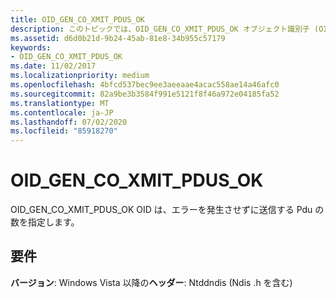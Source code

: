 ```yaml
---
title: OID_GEN_CO_XMIT_PDUS_OK
description: このトピックでは、OID_GEN_CO_XMIT_PDUS_OK オブジェクト識別子 (OID) について説明します。
ms.assetid: d6d0b21d-9b24-45ab-81e8-34b955c57179
keywords:
- OID_GEN_CO_XMIT_PDUS_OK
ms.date: 11/02/2017
ms.localizationpriority: medium
ms.openlocfilehash: 4bfcd537bec9ee3aeeaae4acac558ae14a46afc0
ms.sourcegitcommit: 82a9be3b3584f991e5121f8f46a972e04185fa52
ms.translationtype: MT
ms.contentlocale: ja-JP
ms.lasthandoff: 07/02/2020
ms.locfileid: "85918270"
---
```

# <a name="oid_gen_co_xmit_pdus_ok"></a>OID_GEN_CO_XMIT_PDUS_OK

OID_GEN_CO_XMIT_PDUS_OK OID は、エラーを発生させずに送信する Pdu の数を指定します。

## <a name="requirements"></a>要件

**バージョン**: Windows Vista 以降の**ヘッダー**: Ntddndis (Ndis .h を含む)

